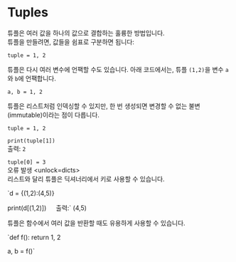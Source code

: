 # Tuples
튜플은 여러 값을 하나의 값으로 결합하는 훌륭한 방법입니다.  
튜플을 만들려면, 값들을 쉼표로 구분하면 됩니다:

`tuple = 1, 2`

튜플은 다시 여러 변수에 언팩할 수도 있습니다. 아래 코드에서는, 튜플 `(1,2)`을 변수 `a`와 `b`에 언팩합니다.

`a, b = 1, 2`

튜플은 리스트처럼 인덱싱할 수 있지만, 한 번 생성되면 변경할 수 없는 불변(immutable)이라는 점이 다릅니다.

`tuple = 1, 2`

`print(tuple[1])`  
출력: `2`

`tuple[0] = 3`  
오류 발생
<unlock=dicts>  
리스트와 달리 튜플은 딕셔너리에서 키로 사용할 수 있습니다.

`d = {(1,2):(4,5)}

print(d[(1,2)])`  
`출력:` (4,5)</unlock>

튜플은 함수에서 여러 값을 반환할 때도 유용하게 사용할 수 있습니다.

`def f():
    return 1, 2

a, b = f()`